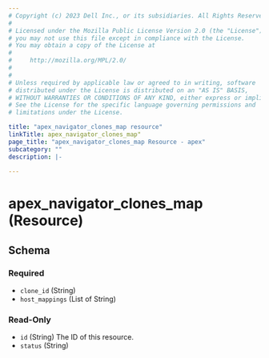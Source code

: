 ```yaml
---
# Copyright (c) 2023 Dell Inc., or its subsidiaries. All Rights Reserved.
# 
# Licensed under the Mozilla Public License Version 2.0 (the "License");
# you may not use this file except in compliance with the License.
# You may obtain a copy of the License at
# 
#     http://mozilla.org/MPL/2.0/
# 
# 
# Unless required by applicable law or agreed to in writing, software
# distributed under the License is distributed on an "AS IS" BASIS,
# WITHOUT WARRANTIES OR CONDITIONS OF ANY KIND, either express or implied.
# See the License for the specific language governing permissions and
# limitations under the License.

title: "apex_navigator_clones_map resource"
linkTitle: apex_navigator_clones_map"
page_title: "apex_navigator_clones_map Resource - apex"
subcategory: ""
description: |-
  
---
```


# apex_navigator_clones_map (Resource)





<!-- schema generated by tfplugindocs -->
## Schema

### Required

- `clone_id` (String)
- `host_mappings` (List of String)

### Read-Only

- `id` (String) The ID of this resource.
- `status` (String)
